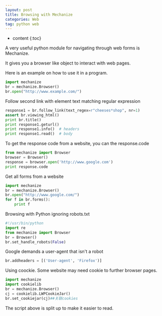 ```yaml
---
layout: post
title: Browsing with Mechanize
categories: Web
tag: python web
---
```

 
* content
{:toc}

A very useful python module for navigating through web forms is Mechanize. 

It gives you a browser like object to interact with web pages.

Here is an example on how to use it in a program.

```python
import mechanize
br = mechanize.Browser()
br.open("http://www.example.com/")
```




Follow second link with element text matching regular expression

```python
response1 = br.follow_link(text_regex=r"cheeses*shop", nr=1)
assert br.viewing_html()
print br.title()
print response1.geturl()
print response1.info()  # headers
print response1.read()  # body
```

To get the response code from a website, you can the response.code

```python
from mechanize import Browser
browser = Browser()
response = browser.open('http://www.google.com')
print response.code
```

Get all forms from a website

```python
import mechanize
br = mechanize.Browser()
br.open("http://www.google.com/")
for f in br.forms():
    print f
```

Browsing with Python ignoring robots.txt

```python
#!/usr/bin/python
import re
from mechanize import Browser
br = Browser()
br.set_handle_robots(False)
```

Google demands a user-agent that isn't a robot

```python 
br.addheaders = [('User-agent', 'Firefox')]
```
Using coockie. Some website may need cookie to further browser pages.

```python
import mechanize  
import cookielib 
br = mechanize.Browser()  
cj = cookielib.LWPCookieJar()  
br.set_cookiejar(cj)##关联cookies  
```


The script above is split up to make it easier to read.
